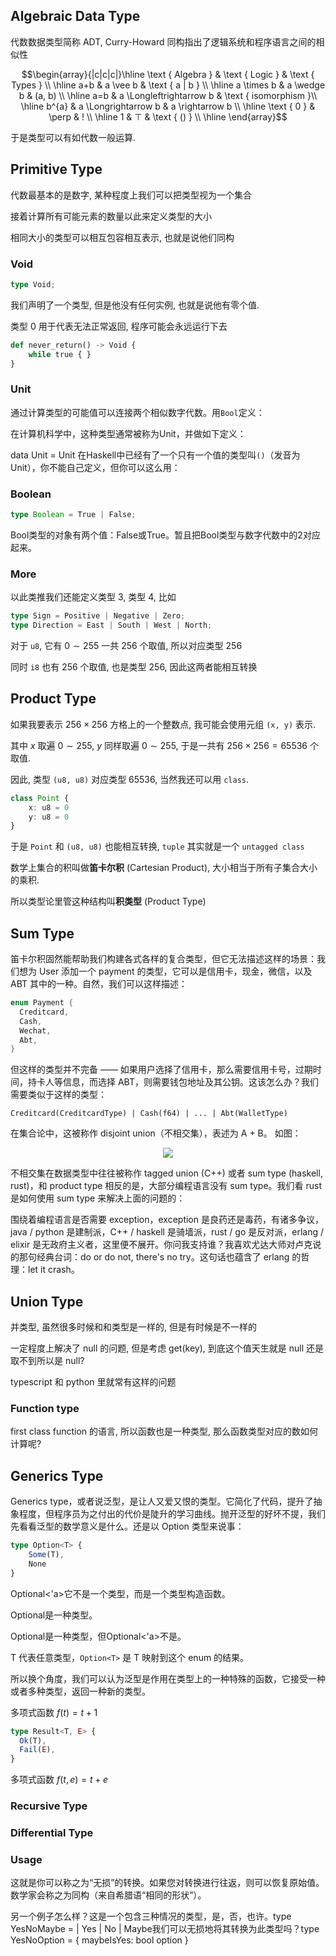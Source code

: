 ## Algebraic Data Type

代数数据类型简称 ADT, Curry-Howard 同构指出了逻辑系统和程序语言之间的相似性


$$\begin{array}{|c|c|c|}\hline
\text { Algebra } & \text { Logic } & \text { Types } \\
\hline a+b & a \vee b & \text {  a | b } \\
\hline a \times b & a \wedge b & (a, b) \\
\hline a=b & a \Longleftrightarrow b & \text { isomorphism }\\
\hline b^{a} & a \Longrightarrow b & a \rightarrow b \\
\hline \text { 0 } & \perp & ! \\
\hline 1 & ⊤ & \text { () } \\
\hline
\end{array}$$


于是类型可以有如代数一般运算.

## Primitive Type

代数最基本的是数字, 某种程度上我们可以把类型视为一个集合

接着计算所有可能元素的数量以此来定义类型的大小

相同大小的类型可以相互包容相互表示, 也就是说他们同构

### Void

```ts
type Void;
```

我们声明了一个类型, 但是他没有任何实例, 也就是说他有零个值.

类型 0 用于代表无法正常返回, 程序可能会永远运行下去

```py
def never_return() -> Void {
    while true { }
}
```

### Unit

通过计算类型的可能值可以连接两个相似数字代数。用`Bool`定义：

在计算机科学中，这种类型通常被称为Unit，并做如下定义：

data Unit = Unit
在Haskell中已经有了一个只有一个值的类型叫`()`（发音为Unit），你不能自己定义，但你可以这么用：

### Boolean

```ts
type Boolean = True | False;
```

Bool类型的对象有两个值：False或True。暂且把Bool类型与数字代数中的2对应起来。

### More

以此类推我们还能定义类型 3, 类型 4, 比如

```ts
type Sign = Positive | Negative | Zero;
type Direction = East | South | West | North;
```

对于 `u8`, 它有 $0\sim255$ 一共 $256$ 个取值, 所以对应类型 $256$

同时 `i8` 也有 $256$ 个取值, 也是类型 $256$, 因此这两者能相互转换



## Product Type

如果我要表示 $256 \times 256$ 方格上的一个整数点, 我可能会使用元组 `(x, y)` 表示.

其中 $x$ 取遍 $0\sim255$, $y$ 同样取遍 $0\sim255$, 于是一共有 $256 \times 256 = 65536$ 个取值.

因此, 类型 `(u8, u8)` 对应类型 $65536$, 当然我还可以用 `class`.

```ts
class Point {
    x: u8 = 0
    y: u8 = 0
}
```

于是 `Point` 和 `(u8, u8)` 也能相互转换, `tuple` 其实就是一个 `untagged class`

数学上集合的积叫做**笛卡尔积** (Cartesian Product), 大小相当于所有子集合大小的乘积.

所以类型论里管这种结构叫**积类型** (Product Type)

## Sum Type

笛卡尔积固然能帮助我们构建各式各样的复合类型，但它无法描述这样的场景：我们想为 User 添加一个 payment 的类型，它可以是信用卡，现金，微信，以及 ABT 其中的一种。自然，我们可以这样描述：

```rust
enum Payment {
  Creditcard,
  Cash,
  Wechat,
  Abt,
}
```

但这样的类型并不完备 —— 如果用户选择了信用卡，那么需要信用卡号，过期时间，持卡人等信息，而选择 ABT，则需要钱包地址及其公钥。这该怎么办？我们需要类似于这样的类型：

```
Creditcard(CreditcardType) | Cash(f64) | ... | Abt(WalletType)
```

在集合论中，这被称作 disjoint union（不相交集），表述为 A + B。 如图：

<div align=center><img src="/assets/Equivalentie.svg"></div>

不相交集在数据类型中往往被称作 tagged union (C++) 或者 sum type (haskell, rust)，和 product type 相反的是，大部分编程语言没有 sum type。我们看 rust 是如何使用 sum type 来解决上面的问题的：

围绕着编程语言是否需要 exception，exception 是良药还是毒药，有诸多争议，java / python 是建制派，C++ / haskell 是骑墙派，rust / go 是反对派，erlang / elixir 是无政府主义者，这里便不展开。你问我支持谁？我喜欢尤达大师对卢克说的那句经典台词：do or do not, there's no try。这句话也蕴含了 erlang 的哲理：let it crash。

## Union Type

并类型, 虽然很多时候和和类型是一样的, 但是有时候是不一样的

一定程度上解决了 null 的问题, 但是考虑 get(key), 到底这个值天生就是 null 还是取不到所以是 null?

typescript 和 python 里就常有这样的问题



### Function type

first class function 的语言, 所以函数也是一种类型, 那么函数类型对应的数如何计算呢?




## Generics Type

Generics type，或者说泛型，是让人又爱又恨的类型。它简化了代码，提升了抽象程度，但程序员为之付出的代价是陡升的学习曲线。抛开泛型的好坏不提，我们先看看泛型的数学意义是什么。还是以 Option 类型来说事：

```ts
type Option<T> {
    Some(T),
    None
}
```

Optional<'a>它不是一个类型，而是一个类型构造函数。

Optional<string>是一种类型。

Optional<int>是一种类型，但Optional<'a>不是。

T 代表任意类型，`Option<T>` 是 T 映射到这个 enum 的结果。

所以换个角度，我们可以认为泛型是作用在类型上的一种特殊的函数，它接受一种或者多种类型，返回一种新的类型。

多项式函数 $f(t) = t + 1$

```ts
type Result<T, E> {
  Ok(T),
  Fail(E),
}
```

多项式函数 $f(t, e) = t + e$




### Recursive Type

### Differential Type

### Usage

这就是你可以称之为“无损”的转换。如果您对转换进行往返，则可以恢复原始值。数学家会称之为同构（来自希腊语“相同的形状”）。

另一个例子怎么样？这是一个包含三种情况的类型，是，否，也许。type YesNoMaybe =
    | Yes
    | No
    | Maybe我们可以无损地将其转换为此类型吗？type YesNoOption = { maybeIsYes: bool option }

